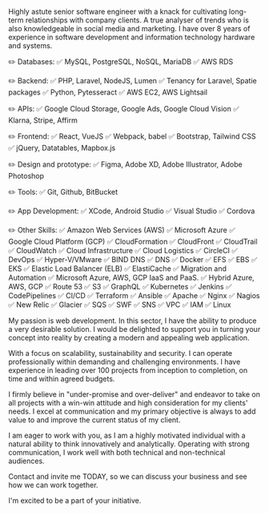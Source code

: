Highly astute senior software engineer with a knack for cultivating long-term relationships with company clients. A true analyser of trends who is also knowledgeable in social media and marketing. I have over 8 years of experience in software development and information technology hardware and systems.

✏️ Databases:
✅ MySQL, PostgreSQL, NoSQL, MariaDB
✅ AWS RDS

✏️ Backend:
✅ PHP, Laravel, NodeJS, Lumen
✅ Tenancy for Laravel, Spatie packages
✅ Python, Pytesseract
✅ AWS EC2, AWS Lightsail

✏️ APIs:
✅ Google Cloud Storage, Google Ads, Google Cloud Vision
✅ Klarna, Stripe, Affirm

✏️ Frontend:
✅ React, VueJS
✅ Webpack, babel
✅ Bootstrap, Tailwind CSS
✅ jQuery, Datatables, Mapbox.js

✏️ Design and prototype:
✅ Figma, Adobe XD, Adobe Illustrator, Adobe Photoshop

✏️ Tools:
✅ Git, Github, BitBucket

✏️ App Development:
✅ XCode, Android Studio
✅ Visual Studio
✅ Cordova

✏️ Other Skills:
✅ Amazon Web Services (AWS)
✅ Microsoft Azure
✅ Google Cloud Platform (GCP)
✅ CloudFormation
✅ CloudFront
✅ CloudTrail
✅ CloudWatch
✅ Cloud Infrastructure
✅ Cloud Logistics
✅ CircleCI
✅ DevOps
✅ Hyper-V/VMware
✅ BIND DNS
✅ DNS
✅ Docker
✅ EFS
✅ EBS
✅ EKS
✅ Elastic Load Balancer (ELB)
✅ ElastiCache
✅ Migration and Automation
✅ Microsoft Azure, AWS, GCP IaaS and PaaS.
✅ Hybrid Azure, AWS, GCP
✅ Route 53
✅ S3
✅ GraphQL
✅ Kubernetes
✅ Jenkins
✅ CodePipelines
✅ CI/CD
✅ Terraform
✅ Ansible
✅ Apache
✅ Nginx
✅ Nagios
✅ New Relic
✅ Glacier
✅ SQS
✅ SWF
✅ SNS
✅ VPC
✅ IAM
✅ Linux

My passion is web development. In this sector, I have the ability to produce a very desirable solution. I would be delighted to support you in turning your concept into reality by creating a modern and appealing web application.

With a focus on scalability, sustainability and security. I can operate professionally within demanding and challenging environments. I have experience in leading over 100 projects from inception to completion, on time and within agreed budgets.

I firmly believe in "under-promise and over-deliver" and endeavor to take on all projects with a win-win attitude and high consideration for my clients' needs. I excel at communication and my primary objective is always to add value to and improve the current status of my client.

I am eager to work with you, as I am a highly motivated individual with a natural ability to think innovatively and analytically. Operating with strong communication, I work well with both technical and non-technical audiences.

Contact and invite me TODAY, so we can discuss your business and see how we can work together.

I'm excited to be a part of your initiative.
